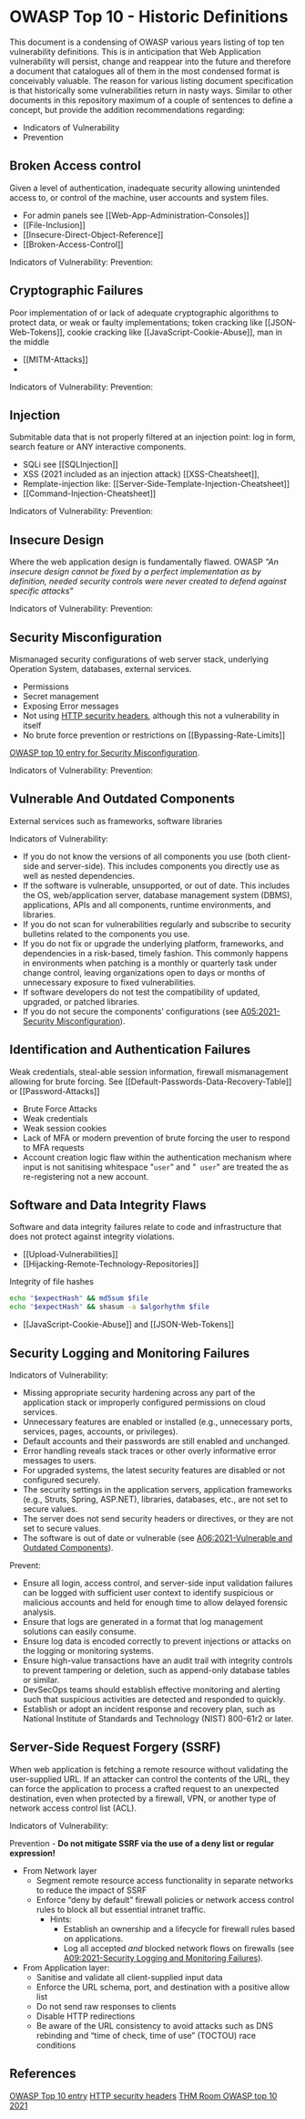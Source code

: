 # OWASP Top 10 - Historic Definitions 

This document is a condensing of OWASP various years listing of top ten vulnerability definitions. This is in  anticipation that Web Application vulnerability will persist, change and reappear into the future and therefore a document that catalogues all of them in the most condensed format is conceivably valuable.  The reason for various listing document specification is that historically some vulnerabilities return in nasty ways. Similar to other documents in this repository maximum of a couple of sentences to define a concept, but provide the addition recommendations regarding:
- Indicators of Vulnerability
- Prevention

## Broken Access control 	

Given a level of authentication, inadequate security allowing unintended access to, or control of the machine, user accounts and system files. 
- For admin panels see [[Web-App-Administration-Consoles]]
- [[File-Inclusion]]
- [[Insecure-Direct-Object-Reference]]
- [[Broken-Access-Control]]

Indicators of Vulnerability:
Prevention:

## Cryptographic Failures

Poor implementation of or lack of adequate cryptographic algorithms to protect data, or weak or faulty implementations; token cracking like [[JSON-Web-Tokens]], cookie cracking like [[JavaScript-Cookie-Abuse]], man in the middle
- [[MITM-Attacks]]
- 
Indicators of Vulnerability:
Prevention:

## Injection

Submitable data that is not properly filtered at an injection point: log in form, search feature or ANY interactive components.
- SQLi see [[SQLInjection]]
- XSS (2021 included as an injection attack) [[XSS-Cheatsheet]], 
- Remplate-injection like: [[Server-Side-Template-Injection-Cheatsheet]]
- [[Command-Injection-Cheatsheet]] 

Indicators of Vulnerability:
Prevention:

## Insecure Design

Where the web application design is fundamentally flawed. OWASP *"An insecure design cannot be fixed by a perfect implementation as by definition, needed security controls were never created to defend against specific attacks"*

Indicators of Vulnerability:
Prevention:

## Security Misconfiguration

Mismanaged security configurations of web server stack, underlying Operation System, databases, external services. 
- Permissions
- Secret management
- Exposing Error messages 
- Not using [HTTP security headers](https://owasp.org/www-project-secure-headers/), although this not a vulnerability in itself
- No brute force prevention or restrictions on [[Bypassing-Rate-Limits]]

[OWASP top 10 entry for Security Misconfiguration](https://owasp.org/Top10/A05_2021-Security_Misconfiguration/).

Indicators of Vulnerability:
Prevention:

## Vulnerable And Outdated Components

External services such as frameworks, software libraries

Indicators of Vulnerability:
- If you do not know the versions of all components you use (both client-side and server-side). This includes components you directly use as well as nested dependencies.
- If the software is vulnerable, unsupported, or out of date. This includes the OS, web/application server, database management system (DBMS), applications, APIs and all components, runtime environments, and libraries.
- If you do not scan for vulnerabilities regularly and subscribe to security bulletins related to the components you use.    
- If you do not fix or upgrade the underlying platform, frameworks, and dependencies in a risk-based, timely fashion. This commonly happens in environments when patching is a monthly or quarterly task under change control, leaving organizations open to days or months of unnecessary exposure to fixed vulnerabilities.
- If software developers do not test the compatibility of updated, upgraded, or patched libraries.
- If you do not secure the components’ configurations (see [A05:2021-Security Misconfiguration](https://owasp.org/Top10/A05_2021-Security_Misconfiguration/)).

## Identification and Authentication Failures

Weak credentials, steal-able session information, firewall mismanagement allowing for brute forcing. See [[Default-Passwords-Data-Recovery-Table]] or [[Password-Attacks]]
- Brute Force Attacks
- Weak credentials
- Weak session cookies
- Lack of MFA or modern prevention of brute forcing the user to respond to MFA requests
- Account creation logic flaw within the authentication mechanism where input is not sanitising whitespace "`user`" and  "` user`" are treated the as re-registering not a new account. 

## Software and Data Integrity Flaws

Software and data integrity failures relate to code and infrastructure that does not protect against integrity violations. 
- [[Upload-Vulnerabilities]]
- [[Hijacking-Remote-Technology-Repositories]]


Integrity of file hashes
```bash
echo "$expectHash" && md5sum $file
echo "$expectHash" && shasum -a $algorhythm $file
```

- [[JavaScript-Cookie-Abuse]] and [[JSON-Web-Tokens]]

## Security Logging and Monitoring Failures

Indicators of Vulnerability:
- Missing appropriate security hardening across any part of the application stack or improperly configured permissions on cloud services.
- Unnecessary features are enabled or installed (e.g., unnecessary ports, services, pages, accounts, or privileges).
- Default accounts and their passwords are still enabled and unchanged.
- Error handling reveals stack traces or other overly informative error messages to users.
- For upgraded systems, the latest security features are disabled or not configured securely.
- The security settings in the application servers, application frameworks (e.g., Struts, Spring, ASP.NET), libraries, databases, etc., are not set to secure values.
- The server does not send security headers or directives, or they are not set to secure values.
- The software is out of date or vulnerable (see [A06:2021-Vulnerable and Outdated Components](https://owasp.org/Top10/A06_2021-Vulnerable_and_Outdated_Components/)).

Prevent:
- Ensure all login, access control, and server-side input validation failures can be logged with sufficient user context to identify suspicious or malicious accounts and held for enough time to allow delayed forensic analysis.
- Ensure that logs are generated in a format that log management solutions can easily consume.
- Ensure log data is encoded correctly to prevent injections or attacks on the logging or monitoring systems.
- Ensure high-value transactions have an audit trail with integrity controls to prevent tampering or deletion, such as append-only database tables or similar.    
- DevSecOps teams should establish effective monitoring and alerting such that suspicious activities are detected and responded to quickly.
- Establish or adopt an incident response and recovery plan, such as National Institute of Standards and Technology (NIST) 800-61r2 or later.

## Server-Side Request Forgery (SSRF)

When web application is fetching a remote resource without validating the user-supplied URL.  If an attacker can control the contents of the URL, they can force the application to process a crafted request to an unexpected destination, even when protected by a firewall, VPN, or another type of network access control list (ACL).

Indicators of Vulnerability:

Prevention - **Do not mitigate SSRF via the use of a deny list or regular expression!**
- From Network layer
	- Segment remote resource access functionality in separate networks to reduce the impact of SSRF
	- Enforce “deny by default” firewall policies or network access control rules to block all but essential intranet traffic.  
		- Hints:  
		    - Establish an ownership and a lifecycle for firewall rules based on applications.  
		    - Log all accepted _and_ blocked network flows on firewalls (see [A09:2021-Security Logging and Monitoring Failures](https://owasp.org/Top10/A09_2021-Security_Logging_and_Monitoring_Failures/)).
- From Application layer:
	- Sanitise and validate all client-supplied input data   
	- Enforce the URL schema, port, and destination with a positive allow list
	- Do not send raw responses to clients
	- Disable HTTP redirections
	- Be aware of the URL consistency to avoid attacks such as DNS rebinding and “time of check, time of use” (TOCTOU) race conditions


## References

[OWASP Top 10 entry](https://owasp.org/Top10/)
[HTTP security headers](https://owasp.org/www-project-secure-headers/)
[THM Room OWASP top 10 2021](https://tryhackme.com/room/owasptop102021)